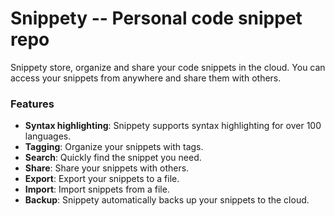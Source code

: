 # Snippety -- Personal code snippet repo

Snippety store, organize and share your code snippets in the cloud. You can access your snippets from anywhere and share them with others.

### Features
- **Syntax highlighting**: Snippety supports syntax highlighting for over 100 languages.
- **Tagging**: Organize your snippets with tags.
- **Search**: Quickly find the snippet you need.
- **Share**: Share your snippets with others.
- **Export**: Export your snippets to a file.
- **Import**: Import snippets from a file.
- **Backup**: Snippety automatically backs up your snippets to the cloud.
